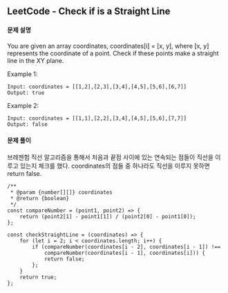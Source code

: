 ## LeetCode - Check if is a Straight Line

#### 문제 설명
You are given an array coordinates, coordinates[i] = [x, y], where [x, y] represents the coordinate of a point. Check if these points make a straight line in the XY plane.

Example 1:
```
Input: coordinates = [[1,2],[2,3],[3,4],[4,5],[5,6],[6,7]]
Output: true
```

Example 2:
```
Input: coordinates = [[1,1],[2,2],[3,4],[4,5],[5,6],[7,7]]
Output: false
```

#### 문제 풀이
브레젠험 직선 알고리즘을 통해서 처음과 끝점 사이에 있는 연속되는 점들이 직선을 이루고 있는지 체크를 했다. coordinates의 점들 중 하나라도 직선을 이루지 못하면 return false.
```
/**
 * @param {number[][]} coordinates
 * @return {boolean}
 */
const compareNumber = (point1, point2) => {
    return (point2[1] - point1[1]) / (point2[0] - point1[0]);
};

const checkStraightLine = (coordinates) => {
    for (let i = 2; i < coordinates.length; i++) {
        if (compareNumber(coordinates[i - 2], coordinates[i - 1]) !==
            compareNumber(coordinates[i - 1], coordinates[i])) {
            return false;
        };
    }
    return true;
};
```
